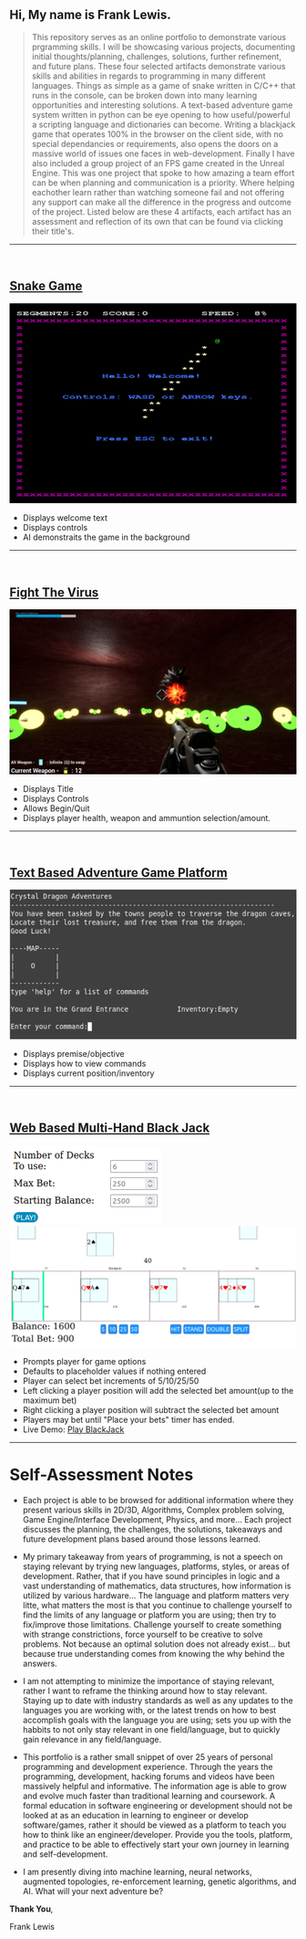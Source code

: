 ## Hi, My name is Frank Lewis.
>This repository serves as an online portfolio to demonstrate various prgramming skills. I will be showcasing various projects, documenting initial thoughts/planning, challenges, solutions, further refinement, and future plans. These four selected artifacts demonstrate various skills and abilities in regards to programming in many different languages. Things as simple as a game of snake written in C/C++ that runs in the console, can be broken down into many learning opportunities and interesting solutions. A text-based adventure game system written in python can be eye opening to how useful/powerful a scripting language and dictionaries can become. Writing a blackjack game that operates 100% in the browser on the client side, with no special dependancies or requirements, also opens the doors on a massive world of issues one faces in web-development. Finally I have also included a group project of an FPS game created in the Unreal Engine. This was one project that spoke to how amazing a team effort can be when planning and communication is a priority. Where helping eachother learn rather than watching someone fail and not offering any support can make all the difference in the progress and outcome of the project. Listed below are these 4 artifacts, each artifact has an assessment and reflection of its own that can be found via clicking their title's.

---
<br>

## [Snake Game](SnakeGame)
![Screenshot of SnakeGame](SnakeGame/Win/ScreenShots/Intro-demo.png)

- Displays welcome text
- Displays controls
- AI demonstraits the game in the background

---
<br>

## [Fight The Virus](FightTheVirus)
![Screenshot of FTV](FightTheVirus/ScreenShots/FtV.png)

- Displays Title
- Displays Controls
- Allows Begin/Quit
- Displays player health, weapon and ammuntion selection/amount.

---
<br>

## [Text Based Adventure Game Platform](TextBasedAdventureGame)
![Screenshot of TextAdventure Intro](TextBasedAdventureGame/ScreenShots/intro.png)

- Displays premise/objective
- Displays how to view commands
- Displays current position/inventory

---
<br>

## [Web Based Multi-Hand Black Jack](BlackJack)
![Screenshot of blackjack play screen](BlackJack/ScreenShots/bjBegin.png)
![Sample Game PLay](BlackJack/ScreenShots/BJGP.png)

- Prompts player for game options
- Defaults to placeholder values if nothing entered
- Player can select bet increments of 5/10/25/50
- Left clicking a player position will add the selected bet amount(up to the maximum bet)
- Right clicking a player position will subtract the selected bet amount
- Players may bet until "Place your bets" timer has ended. 
- Live Demo: [Play BlackJack](https://fjlj.xyz)

---

# Self-Assessment Notes
- Each project is able to be browsed for additional information where they present various skills in 2D/3D, Algorithms, Complex problem solving, Game Engine/Interface Development, Physics, and more... Each project discusses the planning, the challenges, the solutions, takeaways and future development plans based around those lessons learned.

- My primary takeaway from years of programming, is not a speech on staying relevant by trying new languages, platforms, styles, or areas of development. Rather, that if you have sound principles in logic and a vast understanding of mathematics, data structures, how information is utilized by various hardware... The language and platform matters very litte, what matters the most is that you continue to challenge yourself to find the limits of any language or platform you are using; then try to fix/improve those limitations. Challenge yourself to create something with strange constrictions, force yourself to be creative to solve problems. Not because an optimal solution does not already exist... but because true understanding comes from knowing the why behind the answers.

- I am not attempting to minimize the importance of staying relevant, rather I want to reframe the thinking around how to stay relevant. Staying up to date with industry standards as well as any updates to the languages you are working with, or the latest trends on how to best accomplish goals with the language you are using; sets you up with the habbits to not only stay relevant in one field/language, but to quickly gain relevance in any field/language.

- This portfolio is a rather small snippet of over 25 years of personal programming and development experience. Through the years the programming, development, hacking forums and videos have been massively helpful and informative. The information age is able to grow and evolve much faster than traditional learning and coursework. A formal education in software engineering or development should not be looked at as an education in learning to engineer or develop software/games, rather it should be viewed as a platform to teach you how to think like an engineer/developer. Provide you the tools, platform, and practice to be able to effectively start your own journey in learning and self-development.

- I am presently diving into machine learning, neural networks, augmented topologies, re-enforcement learning, genetic algorithms, and AI. What will your next adventure be?

**Thank You**,

Frank Lewis